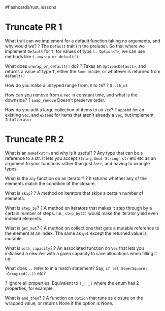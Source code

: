 #flashcards/rust_lessons

# Truncate PR 1

What trait can we implement for a default function taking no arguments, and why would we?
?
The `Default` trait (in the prelude).
So that where we implement `Default` for `T`, for values of type `t: Option<T>`, we can use methods like `t.unwrap_or_default()`.
<!--SR:2023-01-05,79,250-->

What does `unwrap_or_default()` do?
?
Takes an `Option<Default>`, and returns a value of type `T`, either the `Some` inside, or whatever is returned from `default()`
<!--SR:2023-01-10,84,250-->

How do you make a `u8` typed range from, `0` to `26`?
?
`0..26_u8`
<!--SR:2023-01-19,93,250-->

How can you remove from a `Vec` in constant time, and what is the downside?
?
`swap_remove`
Doesn't preserve order.
<!--SR:2023-01-17,91,250-->

How do you add a large collection of items to an `Vec`?
?
`append` for an existing `Vec`, and `extend` for items that aren't already a `Vec`, but implement `IntoIterator`
<!--SR:2022-11-13,26,190-->

# Truncate PR 2

What is an `AsRef<str>` and why is it useful?
?
Any type that can be a reference to a str.
It lets you accept `String`, `&mut String` , `str` etc etc as an argument to your functions rather than just `&str`, and having to wrangle types.
<!--SR:2022-11-28,41,250-->

What is the `any` function on an iterator?
?
It returns whether any of the elements match the condition of the closure.
<!--SR:2022-11-23,36,250-->

What is `skip`?
?
A method on iterators that skips a certain number of elements.
<!--SR:2022-11-25,36,250-->

What is `step_by`?
?
A method on iterators that makes it step through by a certain number of steps. I.e., `step_by(2)` would make the iterator yield even indexed elements.
<!--SR:2022-11-22,35,250-->

What is `get_mut`?
?
A method on collections that gets a mutable reference to the element at an index. The same as `get` except the returned value is mutable.
<!--SR:2022-11-30,40,250-->

What is `with_capacity`?
?
An associated function on `Vec` that lets you initialised a new `Vec` with a given capacity to save allocations when filling it up.
<!--SR:2022-10-22,17,250-->

What does `..` refer to in a match statement? Say, `if let Some(Square: :Occupied(..))` etc?
<!--SR:2022-09-30,3,250-->
?
Ignore all properties.
Equivalent to `(_, _)` where the enum has 2 properties, for example.
<!--SR:2022-11-23,34,250-->

What is `and_then`?
?
A function on `Option` that runs as closure on the wrapped value, or returns None if the option is None.
<!--SR:2022-10-24,6,210-->